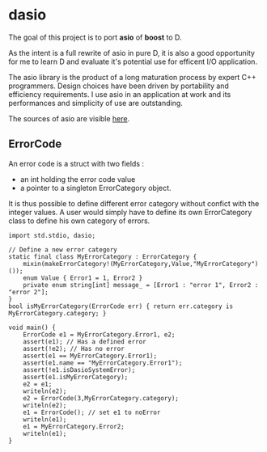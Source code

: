# dasio
The goal of this project is to port **asio** of **boost** to D.

As the intent is a full rewrite of asio in pure D, it is also a good opportunity 
for me to learn D and evaluate it's potential use for efficent I/O application.

The asio library is the product of a long maturation process by expert C++ programmers.
Design choices have been driven by portability and efficiency requirements. I use asio
in an application at work and its performances and simplicity of use are outstanding. 

The sources of asio are visible [here](https://github.com/chriskohlhoff/asio).

## ErrorCode

An error code is a struct with two fields : 
- an int holding the error code value
- a pointer to a singleton ErrorCategory object. 

It is thus possible to define different error category without confict with the integer values. 
A user would simply have to define its own ErrorCategory class to define his own category of errors. 

```
import std.stdio, dasio;

// Define a new error category
static final class MyErrorCategory : ErrorCategory {
    mixin(makeErrorCategory!(MyErrorCategory,Value,"MyErrorCategory")());
    enum Value { Error1 = 1, Error2 }
    private enum string[int] message_ = [Error1 : "error 1", Error2 : "error 2"];
}
bool isMyErrorCategory(ErrorCode err) { return err.category is MyErrorCategory.category; }

void main() {
    ErrorCode e1 = MyErrorCategory.Error1, e2;
    assert(e1); // Has a defined error
    assert(!e2); // Has no error
    assert(e1 == MyErrorCategory.Error1);
    assert(e1.name == "MyErrorCategory.Error1");
    assert(!e1.isDasioSystemError);
    assert(e1.isMyErrorCategory);
    e2 = e1;
    writeln(e2);
    e2 = ErrorCode(3,MyErrorCategory.category);
    writeln(e2);
    e1 = ErrorCode(); // set e1 to noError
    writeln(e1);
    e1 = MyErrorCategory.Error2;
    writeln(e1);
}
```
